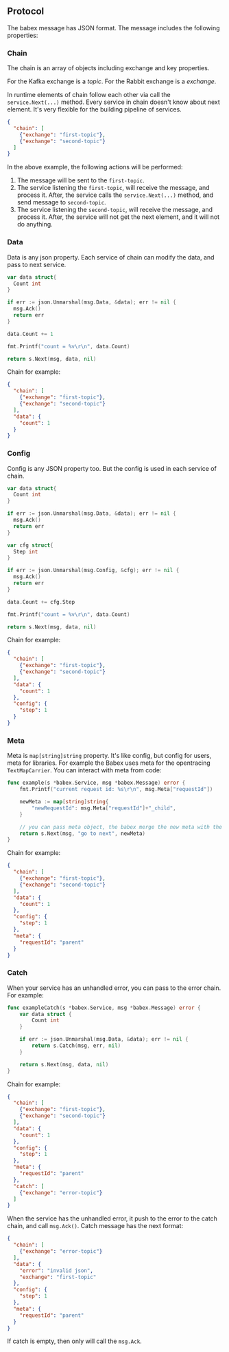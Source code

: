 ## Protocol

The babex message has JSON format. The message includes the following properties:

### Chain

The chain is an array of objects including exchange and key properties.

For the Kafka exchange is a *topic*. For the Rabbit exchange is a *exchange*.

In runtime elements of chain follow each other via call the `service.Next(...)` method. Every service in chain doesn't know about next element. It's very flexible for the building pipeline of services.

```json
{
  "chain": [
    {"exchange": "first-topic"},
    {"exchange": "second-topic"}
  ]
}
```

In the above example, the following actions will be performed:

1. The message will be sent to the `first-topic`.
2. The service listening the `first-topic`, will receive the message, and process it. After,  the service calls the `service.Next(...)` method, and send message to `second-topic`.
3. The service listening the `second-topic`, will receive the message, and process it. After, the service will not get the next element, and it will not do anything.

### Data

Data is any json property. Each service of chain can modify the data, and pass to next service.

```go
var data struct{
  Count int
}

if err := json.Unmarshal(msg.Data, &data); err != nil {
  msg.Ack()
  return err
}

data.Count += 1

fmt.Printf("count = %v\r\n", data.Count)

return s.Next(msg, data, nil)
```

Chain for example:

```json
{
  "chain": [
    {"exchange": "first-topic"},
    {"exchange": "second-topic"}
  ],
  "data": {
    "count": 1
  }
}
```

### Config

Config is any JSON property too. But the config is used in each service of chain.

```go
var data struct{
  Count int
}

if err := json.Unmarshal(msg.Data, &data); err != nil {
  msg.Ack()
  return err
}

var cfg struct{
  Step int
}

if err := json.Unmarshal(msg.Config, &cfg); err != nil {
  msg.Ack()
  return err
}

data.Count += cfg.Step

fmt.Printf("count = %v\r\n", data.Count)

return s.Next(msg, data, nil)
```

Chain for example:

```json
{
  "chain": [
    {"exchange": "first-topic"},
    {"exchange": "second-topic"}
  ],
  "data": {
    "count": 1
  },
  "config": {
    "step": 1
  }
}
```

### Meta

Meta is `map[string]string` property. It's like config, but config for users, meta for libraries. For example the Babex uses meta for the opentracing `TextMapCarrier`. You can interact with meta from code:

```go
func example(s *babex.Service, msg *babex.Message) error {
	fmt.Printf("current request id: %s\r\n", msg.Meta["requestId"])

	newMeta := map[string]string{
		"newRequestId": msg.Meta["requestId"]+"_child",
	}

	// you can pass meta object, the babex merge the new meta with the old meta
	return s.Next(msg, "go to next", newMeta)
}
```

Chain for example:

```json
{
  "chain": [
    {"exchange": "first-topic"},
    {"exchange": "second-topic"}
  ],
  "data": {
    "count": 1
  },
  "config": {
    "step": 1
  },
  "meta": {
    "requestId": "parent"
  }
}
```

### Catch

When your service has an unhandled error, you can pass to the error chain. For example:

```go
func exampleCatch(s *babex.Service, msg *babex.Message) error {
	var data struct {
		Count int
	}

	if err := json.Unmarshal(msg.Data, &data); err != nil {
		return s.Catch(msg, err, nil)
	}

	return s.Next(msg, data, nil)
}
```


Chain for example:

```json
{
  "chain": [
    {"exchange": "first-topic"},
    {"exchange": "second-topic"}
  ],
  "data": {
    "count": 1
  },
  "config": {
    "step": 1
  },
  "meta": {
    "requestId": "parent"
  },
  "catch": [
    {"exchange": "error-topic"}
  ]
}
```

When the service has the unhandled error, it push to the error to the catch chain, and call `msg.Ack()`. Catch message has  the next format:


```json
{
  "chain": [
    {"exchange": "error-topic"}
  ],
  "data": {
    "error": "invalid json",
    "exchange": "first-topic"
  },
  "config": {
    "step": 1
  },
  "meta": {
    "requestId": "parent"
  }
}
```

If catch is empty, then only will call the `msg.Ack`.
